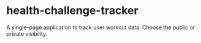 # health-challenge-tracker
A single-page application to track user workout data. Choose the public or private visibility.
